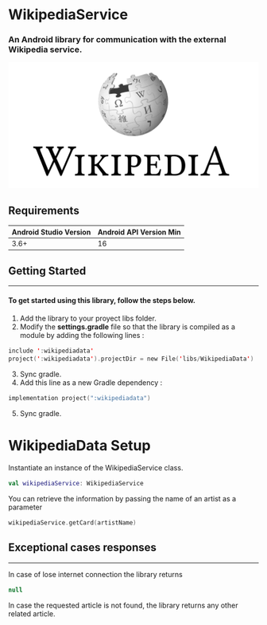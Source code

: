 # **WikipediaService**


### An Android library for communication with the external **Wikipedia** service.  
    
![alt text](images/wikipedia_logo.png) 


## Requirements  

Android Studio Version | Android API Version Min 
------------ | -------------
3.6+ | 16

## Getting Started    
-----------------------
#### To get started using this library, follow the steps below.  

1. Add the library to your proyect libs folder.
2. Modify the **settings.gradle** file so that the library is compiled as a module by adding the following lines : 

```kotlin 
include ':wikipediadata'
project(':wikipediadata').projectDir = new File('libs/WikipediaData')
```

3. Sync gradle. 
4. Add this line as a new Gradle dependency :

```kotlin 
implementation project(":wikipediadata")
```

5. Sync gradle.    
  

# WikipediaData Setup  


Instantiate an instance of the WikipediaService class.

```kotlin 
val wikipediaService: WikipediaService
```

You can retrieve the information by passing the name of an artist as a parameter

```kotlin
wikipediaService.getCard(artistName)
```
## Exceptional cases responses
______________

In case of lose internet connection the library returns   

 ```kotlin
null
```

In case the requested article is not found, the library returns any other related article.

